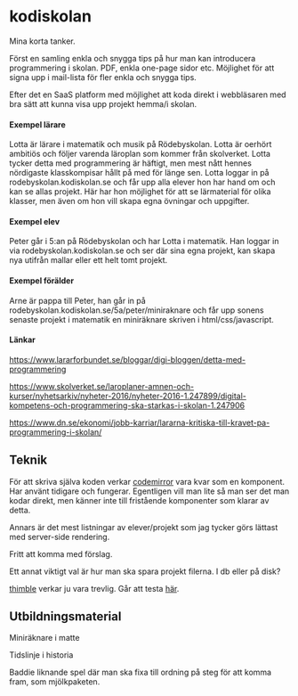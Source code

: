 # kodiskolan

Mina korta tanker.

Först en samling enkla och snygga tips på hur man kan introducera programmering i skolan. PDF, enkla one-page sidor etc. Möjlighet för att signa upp i mail-lista för fler enkla och snygga tips.

Efter det en SaaS platform med möjlighet att koda direkt i webbläsaren med bra sätt att kunna visa upp projekt hemma/i skolan.

#### Exempel lärare
Lotta är lärare i matematik och musik på Rödebyskolan. Lotta är oerhört ambitiös och följer varenda läroplan som kommer från skolverket. Lotta tycker detta med programmering är häftigt, men mest nått hennes nördigaste klasskompisar hållt på med för länge sen. Lotta loggar in på rodebyskolan.kodiskolan.se och får upp alla elever hon har hand om och kan se allas projekt. Här har hon möjlighet för att se lärmaterial för olika klasser, men även om hon vill skapa egna övningar och uppgifter.

#### Exempel elev
Peter går i 5:an på Rödebyskolan och har Lotta i matematik. Han loggar in via rodebyskolan.kodiskolan.se och ser där sina egna projekt, kan skapa nya utifrån mallar eller ett helt tomt projekt.

#### Exempel förälder
Arne är pappa till Peter, han går in på rodebyskolan.kodiskolan.se/5a/peter/miniraknare och får upp sonens senaste projekt i matematik en miniräknare skriven i html/css/javascript.

#### Länkar

https://www.lararforbundet.se/bloggar/digi-bloggen/detta-med-programmering

https://www.skolverket.se/laroplaner-amnen-och-kurser/nyhetsarkiv/nyheter-2016/nyheter-2016-1.247899/digital-kompetens-och-programmering-ska-starkas-i-skolan-1.247906

https://www.dn.se/ekonomi/jobb-karriar/lararna-kritiska-till-kravet-pa-programmering-i-skolan/

## Teknik
För att skriva själva koden verkar [codemirror](https://codemirror.net/demo/sublime.html) vara kvar som en komponent. Har använt tidigare och fungerar. Egentligen vill man lite så man ser det man kodar direkt, men känner inte till fristående komponenter som klarar av detta.

Annars är det mest listningar av elever/projekt som jag tycker görs lättast med server-side rendering.

Fritt att komma med förslag.

Ett annat viktigt val är hur man ska spara projekt filerna. I db eller på disk?

[thimble](https://github.com/mozilla/thimble.mozilla.org) verkar ju vara trevlig. Går att testa [här](https://thimble.mozilla.org/en-US/).


## Utbildningsmaterial

Miniräknare i matte

Tidslinje i historia

Baddie liknande spel där man ska fixa till ordning på steg för att komma fram, som mjölkpaketen.
